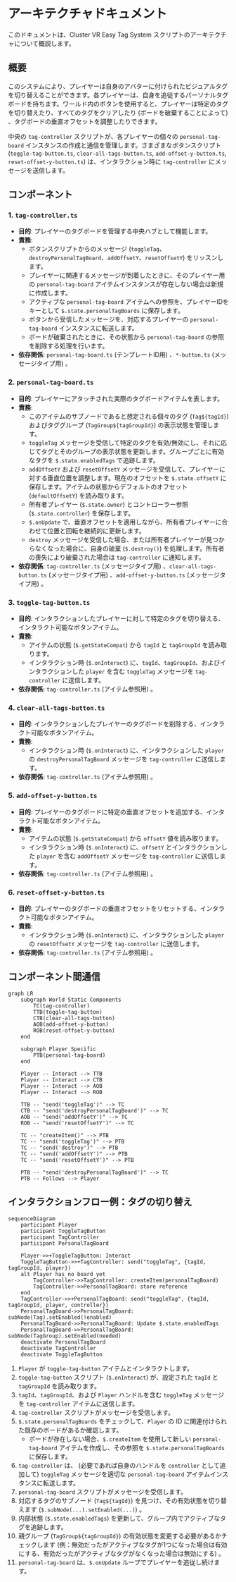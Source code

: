 # アーキテクチャドキュメント

このドキュメントは、Cluster VR Easy Tag System スクリプトのアーキテクチャについて概説します。

## 概要

このシステムにより、プレイヤーは自身のアバターに付けられたビジュアルタグを切り替えることができます。各プレイヤーは、自身を追従するパーソナルタグボードを持ちます。ワールド内のボタンを使用すると、プレイヤーは特定のタグを切り替えたり、すべてのタグをクリアしたり (ボードを破棄することによって) 、タグボードの垂直オフセットを調整したりできます。

中央の `tag-controller` スクリプトが、各プレイヤーの個々の `personal-tag-board` インスタンスの作成と通信を管理します。さまざまなボタンスクリプト (`toggle-tag-button.ts`, `clear-all-tags-button.ts`, `add-offset-y-button.ts`, `reset-offset-y-button.ts`) は、インタラクション時に `tag-controller` にメッセージを送信します。

## コンポーネント

### 1. `tag-controller.ts`

*   **目的**: プレイヤーのタグボードを管理する中央ハブとして機能します。
*   **責務**:
    *   ボタンスクリプトからのメッセージ (`toggleTag`、`destroyPersonalTagBoard`、`addOffsetY`、`resetOffsetY`) をリッスンします。
    *   プレイヤーに関連するメッセージが到着したときに、そのプレイヤー用の `personal-tag-board` アイテムインスタンスが存在しない場合は新規に作成します。
    *   アクティブな `personal-tag-board` アイテムへの参照を、プレイヤーIDをキーとして `$.state.personalTagBoards` に保存します。
    *   ボタンから受信したメッセージを、対応するプレイヤーの `personal-tag-board` インスタンスに転送します。
    *   ボードが破棄されたときに、その状態から `personal-tag-board` の参照を削除する処理を行います。
*   **依存関係**: `personal-tag-board.ts` (テンプレートID用) 、`*-button.ts` (メッセージタイプ用) 。

### 2. `personal-tag-board.ts`

*   **目的**: プレイヤーにアタッチされた実際のタグボードアイテムを表します。
*   **責務**:
    *   このアイテムのサブノードであると想定される個々のタグ (`Tag${tagId}`) およびタググループ (`TagGroup${tagGroupId}`) の表示状態を管理します。
    *   `toggleTag` メッセージを受信して特定のタグを有効/無効にし、それに応じてタグとそのグループの表示状態を更新します。グループごとに有効なタグを `$.state.enabledTags` で追跡します。
    *   `addOffsetY` および `resetOffsetY` メッセージを受信して、プレイヤーに対する垂直位置を調整します。現在のオフセットを `$.state.offsetY` に保存します。アイテムの状態からデフォルトのオフセット (`defaultOffsetY`) を読み取ります。
    *   所有者プレイヤー (`$.state.owner`) とコントローラー参照 (`$.state.controller`) を保存します。
    *   `$.onUpdate` で、垂直オフセットを適用しながら、所有者プレイヤーに合わせて位置と回転を継続的に更新します。
    *   `destroy` メッセージを受信した場合、または所有者プレイヤーが見つからなくなった場合に、自身の破棄 (`$.destroy()`) を処理します。所有者の喪失により破棄された場合は `tag-controller` に通知します。
*   **依存関係**: `tag-controller.ts` (メッセージタイプ用) 、`clear-all-tags-button.ts` (メッセージタイプ用) 、`add-offset-y-button.ts` (メッセージタイプ用) 。

### 3. `toggle-tag-button.ts`

*   **目的**: インタラクションしたプレイヤーに対して特定のタグを切り替える、インタラクト可能なボタンアイテム。
*   **責務**:
    *   アイテムの状態 (`$.getStateCompat`) から `tagId` と `tagGroupId` を読み取ります。
    *   インタラクション時 (`$.onInteract`) に、`tagId`、`tagGroupId`、およびインタラクションした `player` を含む `toggleTag` メッセージを `tag-controller` に送信します。
*   **依存関係**: `tag-controller.ts` (アイテム参照用) 。

### 4. `clear-all-tags-button.ts`

*   **目的**: インタラクションしたプレイヤーのタグボードを削除する、インタラクト可能なボタンアイテム。
*   **責務**:
    *   インタラクション時 (`$.onInteract`) に、インタラクションした `player` の `destroyPersonalTagBoard` メッセージを `tag-controller` に送信します。
*   **依存関係**: `tag-controller.ts` (アイテム参照用) 。

### 5. `add-offset-y-button.ts`

*   **目的**: プレイヤーのタグボードに特定の垂直オフセットを追加する、インタラクト可能なボタンアイテム。
*   **責務**:
    *   アイテムの状態 (`$.getStateCompat`) から `offsetY` 値を読み取ります。
    *   インタラクション時 (`$.onInteract`) に、`offsetY` とインタラクションした `player` を含む `addOffsetY` メッセージを `tag-controller` に送信します。
*   **依存関係**: `tag-controller.ts` (アイテム参照用) 。

### 6. `reset-offset-y-button.ts`

*   **目的**: プレイヤーのタグボードの垂直オフセットをリセットする、インタラクト可能なボタンアイテム。
*   **責務**:
    *   インタラクション時 (`$.onInteract`) に、インタラクションした `player` の `resetOffsetY` メッセージを `tag-controller` に送信します。
*   **依存関係**: `tag-controller.ts` (アイテム参照用) 。

## コンポーネント間通信

```mermaid
graph LR
    subgraph World Static Components
        TC(tag-controller)
        TTB(toggle-tag-button)
        CTB(clear-all-tags-button)
        AOB(add-offset-y-button)
        ROB(reset-offset-y-button)
    end

    subgraph Player Specific
        PTB(personal-tag-board)
    end

    Player -- Interact --> TTB
    Player -- Interact --> CTB
    Player -- Interact --> AOB
    Player -- Interact --> ROB

    TTB -- "send('toggleTag')" --> TC
    CTB -- "send('destroyPersonalTagBoard')" --> TC
    AOB -- "send('addOffsetY')" --> TC
    ROB -- "send('resetOffsetY')" --> TC

    TC -- "createItem()" --> PTB
    TC -- "send('toggleTag')" --> PTB
    TC -- "send('destroy')" --> PTB
    TC -- "send('addOffsetY')" --> PTB
    TC -- "send('resetOffsetY')" --> PTB

    PTB -- "send('destroyPersonalTagBoard')" --> TC
    PTB -- Follows --> Player
```

## インタラクションフロー例：タグの切り替え

```mermaid
sequenceDiagram
    participant Player
    participant ToggleTagButton
    participant TagController
    participant PersonalTagBoard

    Player->>+ToggleTagButton: Interact
    ToggleTagButton->>+TagController: send("toggleTag", {tagId, tagGroupId, player})
    alt Player has no board yet
        TagController->>TagController: createItem(personalTagBoard)
        TagController->>PersonalTagBoard: store reference
    end
    TagController->>+PersonalTagBoard: send("toggleTag", {tagId, tagGroupId, player, controller})
    PersonalTagBoard->>PersonalTagBoard: subNode(Tag).setEnabled(!enabled)
    PersonalTagBoard->>PersonalTagBoard: Update $.state.enabledTags
    PersonalTagBoard->>PersonalTagBoard: subNode(TagGroup).setEnabled(needed)
    deactivate PersonalTagBoard
    deactivate TagController
    deactivate ToggleTagButton
```

1.  `Player` が `toggle-tag-button` アイテムとインタラクトします。
2.  `toggle-tag-button` スクリプト (`$.onInteract`) が、設定された `tagId` と `tagGroupId` を読み取ります。
3.  `tagId`、`tagGroupId`、および `Player` ハンドルを含む `toggleTag` メッセージを `tag-controller` アイテムに送信します。
4.  `tag-controller` スクリプトがメッセージを受信します。
5.  `$.state.personalTagBoards` をチェックして、`Player` の ID に関連付けられた既存のボードがあるか確認します。
    *   ボードが存在しない場合、`$.createItem` を使用して新しい `personal-tag-board` アイテムを作成し、その参照を `$.state.personalTagBoards` に保存します。
6.  `tag-controller` は、 (必要であれば自身のハンドルを `controller` として追加して) `toggleTag` メッセージを適切な `personal-tag-board` アイテムインスタンスに転送します。
7.  `personal-tag-board` スクリプトがメッセージを受信します。
8.  対応するタグのサブノード (`Tag${tagId}`) を見つけ、その有効状態を切り替えます (`$.subNode(...).setEnabled(...)`) 。
9.  内部状態 (`$.state.enabledTags`) を更新して、グループ内でアクティブなタグを追跡します。
10. 親グループ (`TagGroup${tagGroupId}`) の有効状態を変更する必要があるかチェックします (例：無効だったがアクティブなタグが1つになった場合は有効にする、有効だったがアクティブなタグがなくなった場合は無効にする) 。
11. `personal-tag-board` は、`$.onUpdate` ループでプレイヤーを追従し続けます。